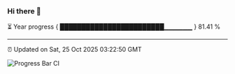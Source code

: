 ### Hi there 👋

⏳ Year progress { ████████████████████████▁▁▁▁▁▁ } 81.41 %

---

⏰ Updated on Sat, 25 Oct 2025 03:22:50 GMT

![Progress Bar CI](https://github.com/IshwaranRudhara/GIT-ACTION/workflows/Progress%20Bar%20CI/badge.svg)
